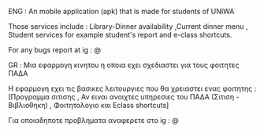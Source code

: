 
ENG :
An mobile application (apk) that is made for  students of UNIWA

Those services include : Library-Dinner availability ,Current dinner menu , Student services for example student's report and e-class shortcuts.

For any bugs report at ig : @

GR : 
Μια εφαρμογη κινητου η οποια εχει σχεδιαστει για τους φοιτητες ΠΑΔΑ

Η εφαρμογη εχει τις βασικες λειτουργιες που θα χρειαστει ενας φοιτητης : [Προγραμμα σιτισης , Αν ειναι ανοιχτες υπηρεσιες του ΠΑΔΑ (Σιτιση - Βιβλιοθηκη) ,  Φοιτητολογιο και Eclass shortcuts]

Για οποιαδηποτε προβληματα αναφερετε στο ig : @
